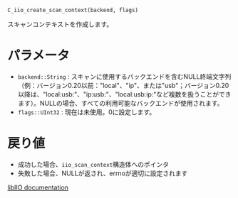 ```
C_iio_create_scan_context(backend, flags)
```

スキャンコンテキストを作成します。

# パラメータ

  * `backend::String` : スキャンに使用するバックエンドを含むNULL終端文字列（例：バージョン0.20以前："local"、"ip"、または"usb"；バージョン0.20以降は、"local:usb:"、"ip:usb:"、"local:usb:ip:"など複数を扱うことができます）。NULLの場合、すべての利用可能なバックエンドが使用されます。
  * `flags::UInt32` : 現在は未使用。0に設定します。

# 戻り値

  * 成功した場合、`iio_scan_context`構造体へのポインタ
  * 失敗した場合、NULLが返され、errnoが適切に設定されます

[libIIO documentation](https://analogdevicesinc.github.io/libiio/master/libiio/group__Scan.html#gaa333dd2e410a2769cf5685019185d99c)
